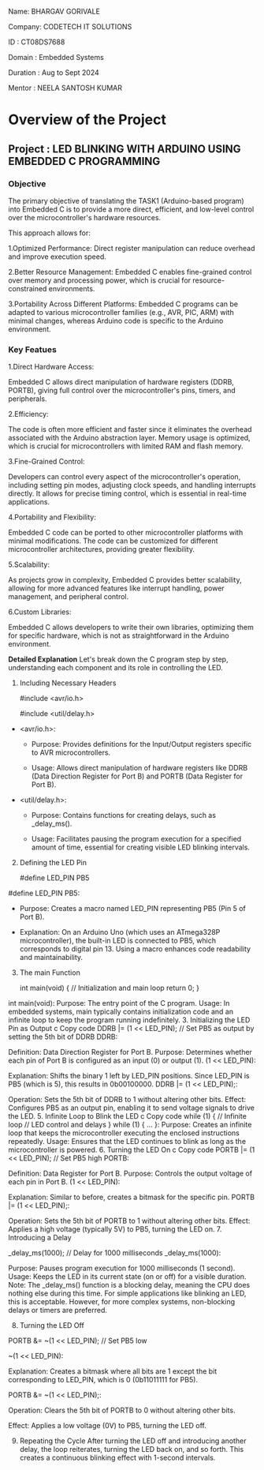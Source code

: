 Name: BHARGAV GORIVALE

Company: CODETECH IT SOLUTIONS

ID : CT08DS7688

Domain : Embedded Systems

Duration : Aug to Sept 2024

Mentor : NEELA SANTOSH KUMAR

# **Overview of the Project**

## **Project : LED BLINKING WITH ARDUINO USING EMBEDDED C PROGRAMMING**

### **Objective**
The primary objective of translating the TASK1 (Arduino-based program) into Embedded C is to provide a more direct, efficient, and low-level control over the microcontroller's hardware resources. 

This approach allows for:

1.Optimized Performance: Direct register manipulation can reduce overhead and improve execution speed.

2.Better Resource Management: Embedded C enables fine-grained control over memory and processing power, which is crucial for resource-constrained environments.

3.Portability Across Different Platforms: Embedded C programs can be adapted to various microcontroller families (e.g., AVR, PIC, ARM) with minimal changes, whereas Arduino code is specific to the Arduino environment.

### **Key Featues**

1.Direct Hardware Access:

Embedded C allows direct manipulation of hardware registers (DDRB, PORTB), giving full control over the microcontroller's pins, timers, and peripherals.

2.Efficiency:

The code is often more efficient and faster since it eliminates the overhead associated with the Arduino abstraction layer.
Memory usage is optimized, which is crucial for microcontrollers with limited RAM and flash memory.

3.Fine-Grained Control:

Developers can control every aspect of the microcontroller's operation, including setting pin modes, adjusting clock speeds, and handling interrupts directly.
It allows for precise timing control, which is essential in real-time applications.

4.Portability and Flexibility:

Embedded C code can be ported to other microcontroller platforms with minimal modifications.
The code can be customized for different microcontroller architectures, providing greater flexibility.

5.Scalability:

As projects grow in complexity, Embedded C provides better scalability, allowing for more advanced features like interrupt handling, power management, and peripheral control.

6.Custom Libraries:

Embedded C allows developers to write their own libraries, optimizing them for specific hardware, which is not as straightforward in the Arduino environment.

**Detailed Explanation**
Let's break down the C program step by step, understanding each component and its role in controlling the LED.

1. Including Necessary Headers
   
     #include <avr/io.h>
  
     #include <util/delay.h>

- <avr/io.h>:

    + Purpose: Provides definitions for the Input/Output registers specific to AVR microcontrollers.
      
    + Usage: Allows direct manipulation of hardware registers like DDRB (Data Direction Register for Port B) and PORTB (Data Register for Port B).
      
- <util/delay.h>:

    + Purpose: Contains functions for creating delays, such as _delay_ms().
      
    + Usage: Facilitates pausing the program execution for a specified amount of time, essential for creating visible LED blinking intervals.
      
2. Defining the LED Pin

    #define LED_PIN PB5

#define LED_PIN PB5:
 
   + Purpose: Creates a macro named LED_PIN representing PB5 (Pin 5 of Port B).

   + Explanation: On an Arduino Uno (which uses an ATmega328P microcontroller), the built-in LED is connected to PB5, which corresponds to digital pin 13. Using a macro enhances code readability and maintainability.
     
3. The main Function

   int main(void) {
      // Initialization and main loop
      return 0;
   }

 int main(void):
Purpose: The entry point of the C program.
Usage: In embedded systems, main typically contains initialization code and an infinite loop to keep the program running indefinitely.
3. Initializing the LED Pin as Output
c
Copy code
DDRB |= (1 << LED_PIN);  // Set PB5 as output by setting the 5th bit of DDRB
DDRB:

Definition: Data Direction Register for Port B.
Purpose: Determines whether each pin of Port B is configured as an input (0) or output (1).
(1 << LED_PIN):

Explanation: Shifts the binary 1 left by LED_PIN positions. Since LED_PIN is PB5 (which is 5), this results in 0b00100000.
DDRB |= (1 << LED_PIN);:

Operation: Sets the 5th bit of DDRB to 1 without altering other bits.
Effect: Configures PB5 as an output pin, enabling it to send voltage signals to drive the LED.
5. Infinite Loop to Blink the LED
c
Copy code
while (1) { // Infinite loop
    // LED control and delays
}
while (1) { ... }:
Purpose: Creates an infinite loop that keeps the microcontroller executing the enclosed instructions repeatedly.
Usage: Ensures that the LED continues to blink as long as the microcontroller is powered.
6. Turning the LED On
c
Copy code
PORTB |= (1 << LED_PIN);   // Set PB5 high
PORTB:

Definition: Data Register for Port B.
Purpose: Controls the output voltage of each pin in Port B.
(1 << LED_PIN):

Explanation: Similar to before, creates a bitmask for the specific pin.
PORTB |= (1 << LED_PIN);:

Operation: Sets the 5th bit of PORTB to 1 without altering other bits.
Effect: Applies a high voltage (typically 5V) to PB5, turning the LED on.
7. Introducing a Delay

_delay_ms(1000);            // Delay for 1000 milliseconds
_delay_ms(1000):

Purpose: Pauses program execution for 1000 milliseconds (1 second).
Usage: Keeps the LED in its current state (on or off) for a visible duration.
Note: The _delay_ms() function is a blocking delay, meaning the CPU does nothing else during this time. For simple applications like blinking an LED, this is acceptable. However, for more complex systems, non-blocking delays or timers are preferred.

8. Turning the LED Off

PORTB &= ~(1 << LED_PIN);  // Set PB5 low

~(1 << LED_PIN):

Explanation: Creates a bitmask where all bits are 1 except the bit corresponding to LED_PIN, which is 0 (0b11011111 for PB5).

PORTB &= ~(1 << LED_PIN);:

Operation: Clears the 5th bit of PORTB to 0 without altering other bits.

Effect: Applies a low voltage (0V) to PB5, turning the LED off.


9. Repeating the Cycle
After turning the LED off and introducing another delay, the loop reiterates, turning the LED back on, and so forth. This creates a continuous blinking effect with 1-second intervals.
